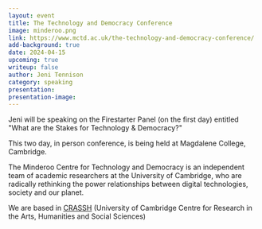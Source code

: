 ```yaml
---
layout: event
title: The Technology and Democracy Conference
image: minderoo.png
link: https://www.mctd.ac.uk/the-technology-and-democracy-conference/
add-background: true
date: 2024-04-15
upcoming: true
writeup: false
author: Jeni Tennison
category: speaking
presentation: 
presentation-image: 
---
```

Jeni will be speaking on the Firestarter Panel (on the first day) entitled "What are the Stakes for Technology & Democracy?" 

This two day, in person conference, is being held at Magdalene College, Cambridge.

<!--more-->

The Minderoo Centre for Technology and Democracy is an independent team of academic researchers at the University of Cambridge, who are radically rethinking the power relationships between digital technologies, society and our planet.

We are based in [CRASSH](http://www.crassh.cam.ac.uk/) (University of Cambridge Centre for Research in the Arts, Humanities and Social Sciences)